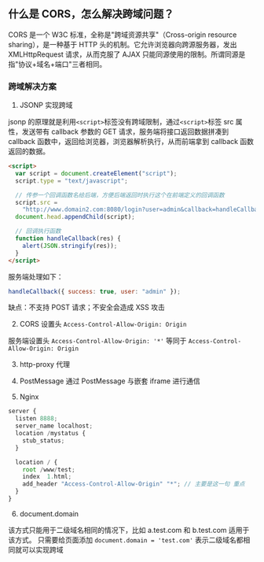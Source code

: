 ## 什么是 CORS，怎么解决跨域问题？

CORS 是一个 W3C 标准，全称是"跨域资源共享"（Cross-origin resource sharing），是一种基于 HTTP 头的机制。它允许浏览器向跨源服务器，发出 XMLHttpRequest 请求，从而克服了 AJAX 只能同源使用的限制。所谓同源是指"协议+域名+端口"三者相同。

### 跨域解决方案

1. JSONP 实现跨域

jsonp 的原理就是利用`<script>`标签没有跨域限制，通过`<script>`标签 src 属性，发送带有 callback 参数的 GET 请求，服务端将接口返回数据拼凑到 callback 函数中，返回给浏览器，浏览器解析执行，从而前端拿到 callback 函数返回的数据。

```html
<script>
  var script = document.createElement("script");
  script.type = "text/javascript";

  // 传参一个回调函数名给后端，方便后端返回时执行这个在前端定义的回调函数
  script.src =
    "http://www.domain2.com:8080/login?user=admin&callback=handleCallback";
  document.head.appendChild(script);

  // 回调执行函数
  function handleCallback(res) {
    alert(JSON.stringify(res));
  }
</script>
```

服务端处理如下：

```js
handleCallback({ success: true, user: "admin" });
```

缺点：不支持 POST 请求；不安全会造成 XSS 攻击

2. CORS 设置头 `Access-Control-Allow-Origin: Origin`

服务端设置头 `Access-Control-Allow-Origin: '*'` 等同于 `Access-Control-Allow-Origin: Origin`

<!-- 浏览器将 CORS 跨域请求分为简单请求和非简单请求 -->

3. http-proxy 代理

4. PostMessage
   通过 PostMessage 与嵌套 iframe 进行通信

5. Nginx

```js
server {
  listen 8888;
  server_name localhost;
  location /mystatus {
    stub_status;
  }

  location / {
    root /www/test;
    index  1.html;
    add_header "Access-Control-Allow-Origin" "*"; // 主要是这一句 重点
  }
}

```

6. document.domain

该方式只能用于二级域名相同的情况下，比如 a.test.com 和 b.test.com 适用于该方式。
只需要给页面添加 `document.domain = 'test.com'` 表示二级域名都相同就可以实现跨域
